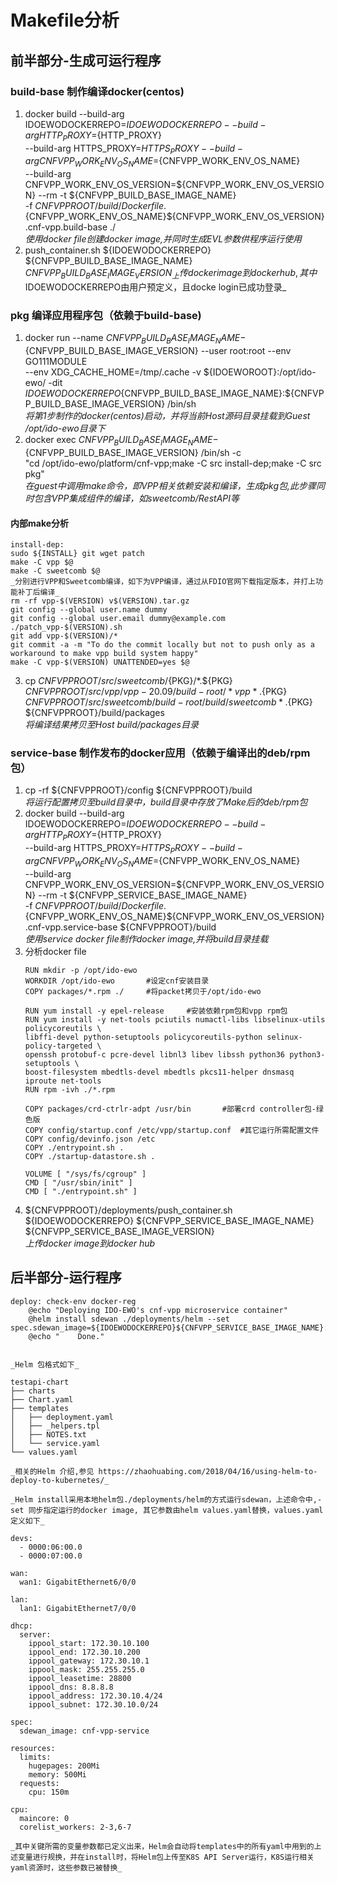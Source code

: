 # Makefile分析
## 前半部分-生成可运行程序
### build-base 制作编译docker(centos)
1. docker build --build-arg IDOEWODOCKERREPO=${IDOEWODOCKERREPO} --build-arg HTTP_PROXY=${HTTP_PROXY} \
	--build-arg HTTPS_PROXY=${HTTPS_PROXY} --build-arg CNFVPP_WORK_ENV_OS_NAME=${CNFVPP_WORK_ENV_OS_NAME} \
	--build-arg CNFVPP_WORK_ENV_OS_VERSION=${CNFVPP_WORK_ENV_OS_VERSION} --rm -t ${CNFVPP_BUILD_BASE_IMAGE_NAME} \
	-f ${CNFVPPROOT}/build/Dockerfile.${CNFVPP_WORK_ENV_OS_NAME}${CNFVPP_WORK_ENV_OS_VERSION}.cnf-vpp.build-base ./  
    _使用docker file创建docker image,并同时生成EVL参数供程序运行使用_  
2. push_container.sh ${IDOEWODOCKERREPO} ${CNFVPP_BUILD_BASE_IMAGE_NAME} ${CNFVPP_BUILD_BASE_IMAGE_VERSION}  
    _上传docker image到docker hub, 其中$IDOEWODOCKERREPO由用户预定义，且docke login已成功登录_  
### pkg 编译应用程序包（依赖于build-base)
1. docker run --name ${CNFVPP_BUILD_BASE_IMAGE_NAME}-${CNFVPP_BUILD_BASE_IMAGE_VERSION} --user root:root --env GO111MODULE \
	--env XDG_CACHE_HOME=/tmp/.cache -v ${IDOEWOROOT}:/opt/ido-ewo/ -dit \
	${IDOEWODOCKERREPO}${CNFVPP_BUILD_BASE_IMAGE_NAME}:${CNFVPP_BUILD_BASE_IMAGE_VERSION} /bin/sh  
    _将第1步制作的docker(centos)启动，并将当前Host源码目录挂载到Guest /opt/ido-ewo目录下_  
2. docker exec ${CNFVPP_BUILD_BASE_IMAGE_NAME}-${CNFVPP_BUILD_BASE_IMAGE_VERSION} /bin/sh -c \
	"cd /opt/ido-ewo/platform/cnf-vpp;make -C src install-dep;make -C src pkg"  
    _在guest中调用make命令，即VPP相关依赖安装和编译，生成pkg包,此步骤同时包含VPP集成组件的编译，如sweetcomb/RestAPI等_  
#### 内部make分析
	install-dep:
	sudo ${INSTALL} git wget patch
	make -C vpp $@
	make -C sweetcomb $@
	_分别进行VPP和Sweetcomb编译，如下为VPP编译，通过从FDIO官网下载指定版本，并打上功能补丁后编译_
	rm -rf vpp-$(VERSION) v$(VERSION).tar.gz
	git config --global user.name dummy
	git config --global user.email dummy@example.com
	./patch_vpp-$(VERSION).sh
	git add vpp-$(VERSION)/*
	git commit -a -m "To do the commit locally but not to push only as a workaround to make vpp build system happy"
	make -C vpp-$(VERSION) UNATTENDED=yes $@

3. cp ${CNFVPPROOT}/src/sweetcomb/${PKG}/*.${PKG} ${CNFVPPROOT}/src/vpp/vpp-20.09/build-root/*vpp*.${PKG} \
	${CNFVPPROOT}/src/sweetcomb/build-root/build/sweetcomb*.${PKG} ${CNFVPPROOT}/build/packages  
    _将编译结果拷贝至Host build/packages目录_  
### service-base 制作发布的docker应用（依赖于编译出的deb/rpm包）
1. cp -rf ${CNFVPPROOT}/config ${CNFVPPROOT}/build  
	_将运行配置拷贝至build目录中，build目录中存放了Make后的deb/rpm包_
2. docker build --build-arg IDOEWODOCKERREPO=${IDOEWODOCKERREPO} --build-arg HTTP_PROXY=${HTTP_PROXY} \
	--build-arg HTTPS_PROXY=${HTTPS_PROXY} --build-arg CNFVPP_WORK_ENV_OS_NAME=${CNFVPP_WORK_ENV_OS_NAME} \
	--build-arg CNFVPP_WORK_ENV_OS_VERSION=${CNFVPP_WORK_ENV_OS_VERSION} --rm -t ${CNFVPP_SERVICE_BASE_IMAGE_NAME} \
	-f ${CNFVPPROOT}/build/Dockerfile.${CNFVPP_WORK_ENV_OS_NAME}${CNFVPP_WORK_ENV_OS_VERSION}.cnf-vpp.service-base ${CNFVPPROOT}/build  
	_使用service docker file制作docker image,并将build目录挂载_
3. 分析docker file  
	```
	RUN mkdir -p /opt/ido-ewo
	WORKDIR /opt/ido-ewo	   #设定cnf安装目录
	COPY packages/*.rpm ./	   #将packet拷贝于/opt/ido-ewo

	RUN yum install -y epel-release		#安装依赖rpm包和vpp rpm包
	RUN yum install -y net-tools pciutils numactl-libs libselinux-utils policycoreutils \
	libffi-devel python-setuptools policycoreutils-python selinux-policy-targeted \
	openssh protobuf-c pcre-devel libnl3 libev libssh python36 python3-setuptools \
	boost-filesystem mbedtls-devel mbedtls pkcs11-helper dnsmasq iproute net-tools
	RUN rpm -ivh ./*.rpm

	COPY packages/crd-ctrlr-adpt /usr/bin		#部署crd controller包-绿色版
	COPY config/startup.conf /etc/vpp/startup.conf  #其它运行所需配置文件
	COPY config/devinfo.json /etc
	COPY ./entrypoint.sh .
	COPY ./startup-datastore.sh .

	VOLUME [ "/sys/fs/cgroup" ]
	CMD [ "/usr/sbin/init" ]
	CMD [ "./entrypoint.sh" ]

	```
4. ${CNFVPPROOT}/deployments/push_container.sh ${IDOEWODOCKERREPO} ${CNFVPP_SERVICE_BASE_IMAGE_NAME} ${CNFVPP_SERVICE_BASE_IMAGE_VERSION}  
	_上传docker image到docker hub_   

## 后半部分-运行程序
```
deploy: check-env docker-reg
	@echo "Deploying IDO-EWO's cnf-vpp microservice container"
	@helm install sdewan ./deployments/helm --set spec.sdewan_image=${IDOEWODOCKERREPO}${CNFVPP_SERVICE_BASE_IMAGE_NAME}:${CNFVPP_SERVICE_BASE_IMAGE_VERSION}
	@echo "    Done."
 
```
	_Helm 包格式如下_
```
testapi-chart
├── charts
├── Chart.yaml
├── templates
│   ├── deployment.yaml
│   ├── _helpers.tpl
│   ├── NOTES.txt
│   └── service.yaml
└── values.yaml
```
	_相关的Helm 介绍,参见 https://zhaohuabing.com/2018/04/16/using-helm-to-deploy-to-kubernetes/_

	_Helm install采用本地helm包./deployments/helm的方式运行sdewan，上述命令中,-set 同步指定运行的docker image, 其它参数由helm values.yaml替换，values.yaml定义如下_
```
devs:
  - 0000:06:00.0
  - 0000:07:00.0

wan:
  wan1: GigabitEthernet6/0/0

lan:
  lan1: GigabitEthernet7/0/0

dhcp:
  server:
    ippool_start: 172.30.10.100
    ippool_end: 172.30.10.200
    ippool_gateway: 172.30.10.1
    ippool_mask: 255.255.255.0
    ippool_leasetime: 28800
    ippool_dns: 8.8.8.8
    ippool_address: 172.30.10.4/24
    ippool_subnet: 172.30.10.0/24

spec:
  sdewan_image: cnf-vpp-service

resources:
  limits:
    hugepages: 200Mi
    memory: 500Mi
  requests:
    cpu: 150m

cpu:
  maincore: 0
  corelist_workers: 2-3,6-7

```
	_其中关键所需的变量参数都已定义出来，Helm会自动将templates中的所有yaml中用到的上述变量进行规换，并在install时，将Helm包上传至K8S API Server运行，K8S运行相关yaml资源时，这些参数已被替换_
